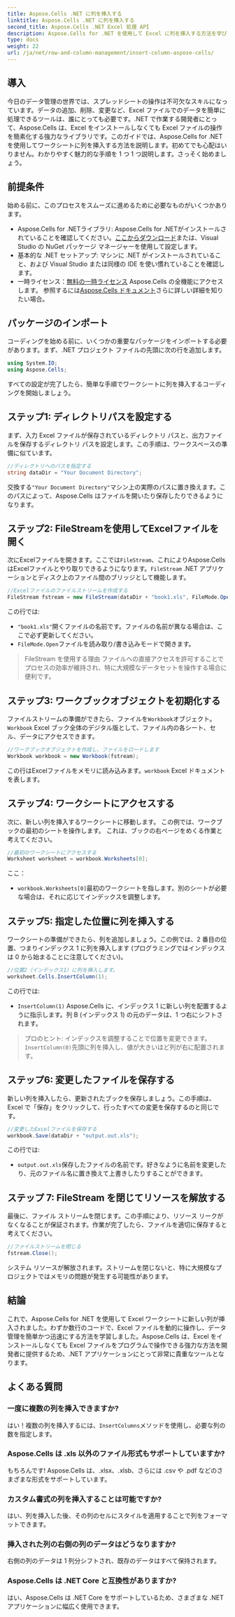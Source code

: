 ```yaml
---
title: Aspose.Cells .NET に列を挿入する
linktitle: Aspose.Cells .NET に列を挿入する
second_title: Aspose.Cells .NET Excel 処理 API
description: Aspose.Cells for .NET を使用して Excel に列を挿入する方法を学びます。簡単なステップバイステップのガイドに従って、新しい列をシームレスに追加します。.NET 開発者に最適です。
type: docs
weight: 22
url: /ja/net/row-and-column-management/insert-column-aspose-cells/
---
```

## 導入
今日のデータ管理の世界では、スプレッドシートの操作は不可欠なスキルになっています。データの追加、削除、変更など、Excel ファイルでのデータを簡単に処理できるツールは、誰にとっても必要です。.NET で作業する開発者にとって、Aspose.Cells は、Excel をインストールしなくても Excel ファイルの操作を簡素化する強力なライブラリです。このガイドでは、Aspose.Cells for .NET を使用してワークシートに列を挿入する方法を説明します。初めてでも心配はいりません。わかりやすく魅力的な手順を 1 つ 1 つ説明します。さっそく始めましょう。
## 前提条件
始める前に、このプロセスをスムーズに進めるために必要なものがいくつかあります。
-  Aspose.Cells for .NETライブラリ: Aspose.Cells for .NETがインストールされていることを確認してください。[ここからダウンロード](https://releases.aspose.com/cells/net/)または、Visual Studio の NuGet パッケージ マネージャーを使用して設定します。
- 基本的な .NET セットアップ: マシンに .NET がインストールされていること、および Visual Studio または同様の IDE を使い慣れていることを確認します。
- 一時ライセンス：[無料の一時ライセンス](https://purchase.aspose.com/temporary-license/) Aspose.Cells の全機能にアクセスします。
参照するには[Aspose.Cells ドキュメント](https://reference.aspose.com/cells/net/)さらに詳しい詳細を知りたい場合。
## パッケージのインポート
コーディングを始める前に、いくつかの重要なパッケージをインポートする必要があります。まず、.NET プロジェクト ファイルの先頭に次の行を追加します。
```csharp
using System.IO;
using Aspose.Cells;
```
すべての設定が完了したら、簡単な手順でワークシートに列を挿入するコーディングを開始しましょう。
## ステップ1: ディレクトリパスを設定する
まず、入力 Excel ファイルが保存されているディレクトリ パスと、出力ファイルを保存するディレクトリ パスを設定します。この手順は、ワークスペースの準備に似ています。
```csharp
//ディレクトリへのパスを指定する
string dataDir = "Your Document Directory";
```
交換する`"Your Document Directory"`マシン上の実際のパスに置き換えます。このパスによって、Aspose.Cells はファイルを開いたり保存したりできるようになります。
## ステップ2: FileStreamを使用してExcelファイルを開く
次にExcelファイルを開きます。ここでは`FileStream`、これによりAspose.CellsはExcelファイルとやり取りできるようになります。`FileStream` .NET アプリケーションとディスク上のファイル間のブリッジとして機能します。
```csharp
//Excelファイルのファイルストリームを作成する
FileStream fstream = new FileStream(dataDir + "book1.xls", FileMode.Open);
```
この行では:
- `"book1.xls"`開くファイルの名前です。ファイルの名前が異なる場合は、ここで必ず更新してください。
- `FileMode.Open`ファイルを読み取り/書き込みモードで開きます。
> FileStream を使用する理由 ファイルへの直接アクセスを許可することでプロセスの効率が維持され、特に大規模なデータセットを操作する場合に便利です。
## ステップ3: ワークブックオブジェクトを初期化する
ファイルストリームの準備ができたら、ファイルを`Workbook`オブジェクト。`Workbook` Excel ブック全体のデジタル版として、ファイル内の各シート、セル、データにアクセスできます。
```csharp
//ワークブックオブジェクトを作成し、ファイルをロードします
Workbook workbook = new Workbook(fstream);
```
この行はExcelファイルをメモリに読み込みます。`workbook` Excel ドキュメントを表します。
## ステップ4: ワークシートにアクセスする
次に、新しい列を挿入するワークシートに移動します。 この例では、ワークブックの最初のシートを操作します。 これは、ブックの右ページをめくる作業と考えてください。
```csharp
//最初のワークシートにアクセスする
Worksheet worksheet = workbook.Worksheets[0];
```
ここ：
- `workbook.Worksheets[0]`最初のワークシートを指します。別のシートが必要な場合は、それに応じてインデックスを調整します。
## ステップ5: 指定した位置に列を挿入する
ワークシートの準備ができたら、列を追加しましょう。この例では、2 番目の位置、つまりインデックス 1 に列を挿入します (プログラミングではインデックスは 0 から始まることに注意してください)。
```csharp
//位置2（インデックス1）に列を挿入します。
worksheet.Cells.InsertColumn(1);
```
この行では:
- `InsertColumn(1)` Aspose.Cells に、インデックス 1 に新しい列を配置するように指示します。列 B (インデックス 1) の元のデータは、1 つ右にシフトされます。
> プロのヒント: インデックスを調整することで位置を変更できます。`InsertColumn(0)`先頭に列を挿入し、値が大きいほど列が右に配置されます。
## ステップ6: 変更したファイルを保存する
新しい列を挿入したら、更新されたブックを保存しましょう。この手順は、Excel で「保存」をクリックして、行ったすべての変更を保存するのと同じです。
```csharp
//変更したExcelファイルを保存する
workbook.Save(dataDir + "output.out.xls");
```
この行では:
- `output.out.xls`保存したファイルの名前です。好きなように名前を変更したり、元のファイル名に置き換えて上書きしたりすることができます。
## ステップ 7: FileStream を閉じてリソースを解放する
最後に、ファイル ストリームを閉じます。この手順により、リソース リークがなくなることが保証されます。作業が完了したら、ファイルを適切に保存すると考えてください。
```csharp
//ファイルストリームを閉じる
fstream.Close();
```
システム リソースが解放されます。ストリームを閉じないと、特に大規模なプロジェクトではメモリの問題が発生する可能性があります。
## 結論
これで、Aspose.Cells for .NET を使用して Excel ワークシートに新しい列が挿入されました。わずか数行のコードで、Excel ファイルを動的に操作し、データ管理を簡単かつ迅速にする方法を学習しました。Aspose.Cells は、Excel をインストールしなくても Excel ファイルをプログラムで操作できる強力な方法を開発者に提供するため、.NET アプリケーションにとって非常に貴重なツールとなります。
## よくある質問
### 一度に複数の列を挿入できますか?  
はい！複数の列を挿入するには、`InsertColumns`メソッドを使用し、必要な列の数を指定します。
### Aspose.Cells は .xls 以外のファイル形式もサポートしていますか?  
もちろんです! Aspose.Cells は、.xlsx、.xlsb、さらには .csv や .pdf などのさまざまな形式をサポートしています。
### カスタム書式の列を挿入することは可能ですか?  
はい、列を挿入した後、その列のセルにスタイルを適用することで列をフォーマットできます。
### 挿入された列の右側の列のデータはどうなりますか?  
右側の列のデータは 1 列分シフトされ、既存のデータはすべて保持されます。
### Aspose.Cells は .NET Core と互換性がありますか?  
はい、Aspose.Cells は .NET Core をサポートしているため、さまざまな .NET アプリケーションに幅広く使用できます。